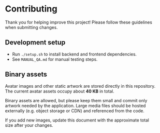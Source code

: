 # Contributing

Thank you for helping improve this project! Please follow these guidelines when submitting changes.

## Development setup
- Run `./setup.sh` to install backend and frontend dependencies.
- See `MANUAL_QA.md` for manual testing steps.

## Binary assets
Avatar images and other static artwork are stored directly in this repository. The current avatar assets occupy about **40 KB** in total.

Binary assets are allowed, but please keep them small and commit only artwork needed by the application. Large media files should be hosted externally (e.g. object storage or CDN) and referenced from the code.

If you add new images, update this document with the approximate total size after your changes.
